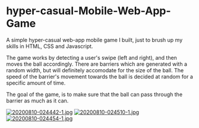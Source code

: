 # hyper-casual-Mobile-Web-App-Game
A simple hyper-casual web-app mobile game I built, just to brush up my skills in HTML, CSS and Javascript.

The game works by detecting a user's swipe (left and right), and then moves the ball accordingly.
There are barriers which are generated with a random width, but will definitely accomodate for the size of the ball.
The speed of the barrier's movement towards the ball is decided at random for a specific amount of time.

The goal of the game, is to make sure that the ball can pass through the barrier as much as it can. 

[![20200810-024442-1.jpg](https://i.postimg.cc/KcTBg8Dt/20200810-024442-1.jpg)](https://postimg.cc/dDqLbvX0)
[![20200810-024510-1.jpg](https://i.postimg.cc/mrr7c3mr/20200810-024510-1.jpg)](https://postimg.cc/cvVv23yq)
[![20200810-024454-1.jpg](https://i.postimg.cc/zBgbWxKq/20200810-024454-1.jpg)](https://postimg.cc/r0qw2CfH)

